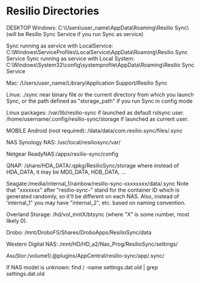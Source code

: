 # Resilio Directories


 DESKTOP 
Windows: 
C:\Users\user_name\AppData\Roaming\Resilio Sync\ 
(will be Resilio Sync Service if you run Sync as service)

Sync running as service with LocalService: 
C:\Windows\ServiceProfiles\LocalService\AppData\Roaming\Resilio Sync Service 
Sync running as service with Local System: 
C:\Windows\System32\config\systemprofile\AppData\Roaming\Resilio Sync Service

Mac: /Users/user_name/Library/Application Support/Resilio Sync 

Linux: ./sync near binary file or the current directory from which you launch Sync, or the path defined as "storage_path" if you run Sync in config mode

Linux packages: 
/var/lib/resilio-sync if launched as default rslsync user. 
/home/username/.config/resilio-sync/storage if launched as current user.

 


 MOBILE 
Android  (root required): /data/data/com.resilio.sync/files/.sync
 

 NAS 
Synology NAS: /usr/local/resiliosync/var/ 

Netgear ReadyNAS:/apps/resilio-sync/config

QNAP: /share/HDA_DATA/.qpkg/ResilioSync/storage where instead of HDA_DATA, it may be MD0_DATA, HDB_DATA, ...

Seagate:/media/internal_1/rainbow/resilio-sync-xxxxxxxx/data/.sync Note that "xxxxxxx" after "resilio-sync-" stand for the container ID which is generated randomly, so it'll be different on each NAS. Also, instead of 'internal_1" you may have "internal_2", etc. based on naming convention.

Overland Storage: /hd/vol_mntX/btsync (where "X" is some number, most likely 0).

Drobo: /mnt/DroboFS/Shares/DroboApps/ResilioSync/data

Western Digital NAS: /mnt/HD/HD_a2/Nas_Prog/ResilioSync/settings/

AsuStor:/volume1/.@plugins/AppCentral/resilio-sync/app/.sync/

If NAS model is unknown: find / -name settings.dat.old | grep settings.dat.old 

